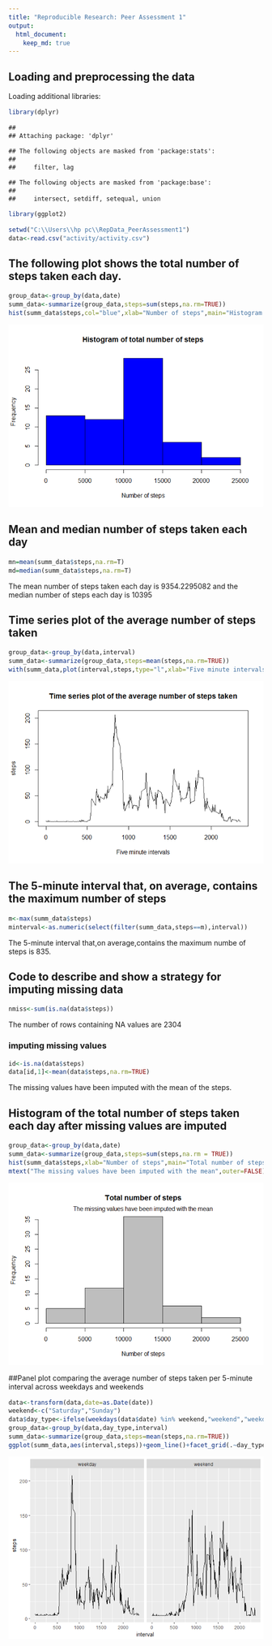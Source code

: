 ```yaml
---
title: "Reproducible Research: Peer Assessment 1"
output: 
  html_document:
    keep_md: true
---
```



## Loading and preprocessing the data
Loading additional libraries:

```r
library(dplyr)
```

```
## 
## Attaching package: 'dplyr'
```

```
## The following objects are masked from 'package:stats':
## 
##     filter, lag
```

```
## The following objects are masked from 'package:base':
## 
##     intersect, setdiff, setequal, union
```

```r
library(ggplot2)
```


```r
setwd("C:\\Users\\hp pc\\RepData_PeerAssessment1")
data<-read.csv("activity/activity.csv")
```

## The following plot shows the total number of steps taken each day.

```r
group_data<-group_by(data,date)
summ_data<-summarize(group_data,steps=sum(steps,na.rm=TRUE))
hist(summ_data$steps,col="blue",xlab="Number of steps",main="Histogram of total number of steps")
```

![](PA1_template_files/figure-html/unnamed-chunk-3-1.png)<!-- -->

## Mean and median number of steps taken each day

```r
mn=mean(summ_data$steps,na.rm=T)
md=median(summ_data$steps,na.rm=T)
```
The mean number of steps taken each day is 9354.2295082 and the median number of steps each day is 10395

## Time series plot of the average number of steps taken

```r
group_data<-group_by(data,interval)
summ_data<-summarize(group_data,steps=mean(steps,na.rm=TRUE))
with(summ_data,plot(interval,steps,type="l",xlab="Five minute intervals",main="Time series plot of the average number of steps taken"))
```

![](PA1_template_files/figure-html/unnamed-chunk-5-1.png)<!-- -->

## The 5-minute interval that, on average, contains the maximum number of steps

```r
m<-max(summ_data$steps)
minterval<-as.numeric(select(filter(summ_data,steps==m),interval))
```

The 5-minute interval that,on average,contains the maximum numbe of steps is 835.

## Code to describe and show a strategy for imputing missing data

```r
nmiss<-sum(is.na(data$steps))
```

The number of rows containing NA values are 2304 

### imputing missing values

```r
id<-is.na(data$steps)
data[id,1]<-mean(data$steps,na.rm=TRUE)
```
The missing values have been imputed with the mean of the steps.

## Histogram of the total number of steps taken each day after missing values are imputed

```r
group_data<-group_by(data,date)
summ_data<-summarize(group_data,steps=sum(steps,na.rm = TRUE))
hist(summ_data$steps,xlab="Number of steps",main="Total number of steps",col="gray")
mtext("The missing values have been imputed with the mean",outer=FALSE)
```

![](PA1_template_files/figure-html/unnamed-chunk-9-1.png)<!-- -->

##Panel plot comparing the average number of steps taken per 5-minute interval across weekdays and weekends

```r
data<-transform(data,date=as.Date(date))
weekend<-c("Saturday","Sunday")
data$day_type<-ifelse(weekdays(data$date) %in% weekend,"weekend","weekday")
group_data<-group_by(data,day_type,interval)
summ_data<-summarize(group_data,steps=mean(steps,na.rm=TRUE))
ggplot(summ_data,aes(interval,steps))+geom_line()+facet_grid(.~day_type)
```

![](PA1_template_files/figure-html/unnamed-chunk-10-1.png)<!-- -->

